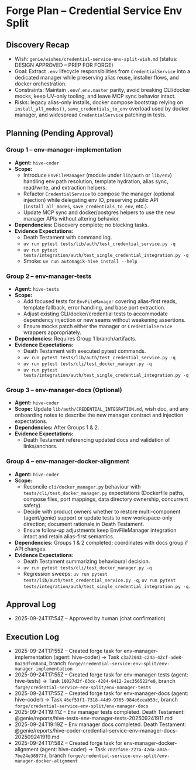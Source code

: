# Forge Plan – Credential Service Env Split

## Discovery Recap
- Wish: `genie/wishes/credential-service-env-split-wish.md` (status: DESIGN APPROVED – PREP FOR FORGE)
- Goal: Extract `.env` lifecycle responsibilities from `CredentialService` into a dedicated manager while preserving alias reuse, installer flows, and docker orchestration.
- Constraints: Maintain `.env`/`.env.master` parity, avoid breaking CLI/docker mocks, keep UV-only tooling, and leave MCP sync behavior intact.
- Risks: legacy alias-only installs, docker compose bootstrap relying on `install_all_modes()`, `save_credentials_to_env` overload used by docker manager, and widespread `CredentialService` patching in tests.

## Planning (Pending Approval)

### Group 1 – env-manager-implementation
- **Agent:** `hive-coder`
- **Scope:**
  - Introduce `EnvFileManager` (module under `lib/auth` or `lib/env`) handling env path resolution, template hydration, alias sync, read/write, and extraction helpers.
  - Refactor `CredentialService` to compose the manager (optional injection) while delegating env IO, preserving public API (`install_all_modes`, `save_credentials_to_env`, etc.).
  - Update MCP sync and docker/postgres helpers to use the new manager APIs without altering behavior.
- **Dependencies:** Discovery complete; no blocking tasks.
- **Evidence Expectations:**
  - Death Testament with command log.
  - `uv run pytest tests/lib/auth/test_credential_service.py -q`
  - `uv run pytest tests/integration/auth/test_single_credential_integration.py -q`
  - Smoke: `uv run automagik-hive install --help`

### Group 2 – env-manager-tests
- **Agent:** `hive-tests`
- **Scope:**
  - Add focused tests for `EnvFileManager` covering alias-first reads, template fallback, error handling, and base port extraction.
  - Adjust existing CLI/docker/credential tests to accommodate dependency injection or new seams without weakening assertions.
  - Ensure mocks patch either the manager or `CredentialService` wrappers appropriately.
- **Dependencies:** Requires Group 1 branch/artifacts.
- **Evidence Expectations:**
  - Death Testament with executed pytest commands.
  - `uv run pytest tests/lib/auth/test_credential_service.py -q`
  - `uv run pytest tests/cli/test_docker_manager.py -q`
  - `uv run pytest tests/integration/auth/test_single_credential_integration.py -q`

### Group 3 – env-manager-docs (Optional)
- **Agent:** `hive-coder`
- **Scope:** Update `lib/auth/CREDENTIAL_INTEGRATION.md`, wish doc, and any onboarding notes to describe the new manager contract and injection expectations.
- **Dependencies:** After Groups 1 & 2.
- **Evidence Expectations:**
  - Death Testament referencing updated docs and validation of links/anchors.

### Group 4 – env-manager-docker-alignment
- **Agent:** `hive-coder`
- **Scope:**
  - Reconcile `cli/docker_manager.py` behaviour with `tests/cli/test_docker_manager.py` expectations (Dockerfile paths, compose files, port mappings, data directory ownership, concurrent safety).
  - Decide with product owners whether to restore multi-component (agent/genie) support or update tests to new workspace-only direction; document rationale in Death Testament.
  - Ensure follow-up adjustments keep EnvFileManager integration intact and retain alias-first semantics.
- **Dependencies:** Groups 1 & 2 completed; coordinates with docs group if API changes.
- **Evidence Expectations:**
  - Death Testament summarizing behavioural decision.
  - `uv run pytest tests/cli/test_docker_manager.py -q`
  - Regression sweeps: `uv run pytest tests/lib/auth/test_credential_service.py -q`, `uv run pytest tests/integration/auth/test_single_credential_integration.py -q`.

## Approval Log
- 2025-09-24T17:54Z – Approved by human (chat confirmation)

## Execution Log
- 2025-09-24T17:55Z – Created forge task for env-manager-implementation (agent: hive-coder) → Task `c3a72043-c24a-42cf-ade8-0a29dfc68ab4`, branch `forge/credential-service-env-split/env-manager-implementation`
- 2025-09-24T17:55Z – Created forge task for env-manager-tests (agent: hive-tests) → Task `10027d2f-63dc-4204-9412-2ec356522fe0`, branch `forge/credential-service-env-split/env-manager-tests`
- 2025-09-24T17:55Z – Created forge task for env-manager-docs (agent: hive-coder) → Task `46ef53f1-7318-44d9-9765-984e6eeab53c`, branch `forge/credential-service-env-split/env-manager-docs`
- 2025-09-24T19:11Z – Env manager tests completed. Death Testament: @genie/reports/hive-tests-env-manager-tests-202509241911.md
- 2025-09-24T19:19Z – Env manager docs completed. Death Testament: @genie/reports/hive-coder-credential-service-env-manager-docs-202509241919.md
- 2025-09-24T17:58Z – Created forge task for env-manager-docker-alignment (agent: hive-coder) → Task `7022f49e-227a-42da-a045-7be24e36977d`, branch `forge/credential-service-env-split/env-manager-docker-alignment`
